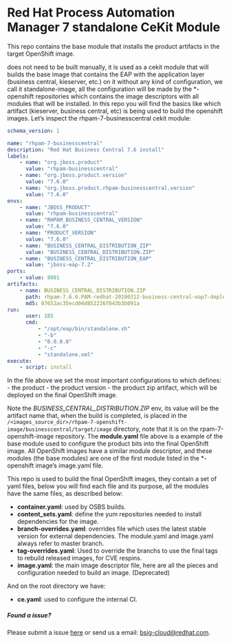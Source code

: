 # Red Hat Process Automation Manager 7 standalone CeKit Module

This repo contains the base module that installs the product artifacts in the target OpenShift image.

does not need to be built manually, it is used as a cekit module  that will builds the base image that contains
the EAP with the application layer (business central, kieserver, etc.) on it without any kind of configuration, we call
it standalone-image, all the configuration will be made by the *-openshift repositories which contains the image
descriptors with all modules that will be installed. In this repo you will find the basics like which artifact
(kieserver, business central, etc) is being used to build the openshift images.
Let’s inspect the rhpam-7-businesscentral cekit module:


```yaml
schema_version: 1

name: "rhpam-7-businesscentral"
description: "Red Hat Business Central 7.6 install"
labels:
    - name: "org.jboss.product"
      value: "rhpam-businesscentral"
    - name: "org.jboss.product.version"
      value: "7.6.0"
    - name: "org.jboss.product.rhpam-businesscentral.version"
      value: "7.6.0"
envs:
    - name: "JBOSS_PRODUCT"
      value: "rhpam-businesscentral"
    - name: "RHPAM_BUSINESS_CENTRAL_VERSION"
      value: "7.6.0"
    - name: "PRODUCT_VERSION"
      value: "7.6.0"
    - name: "BUSINESS_CENTRAL_DISTRIBUTION_ZIP"
      value: "BUSINESS_CENTRAL_DISTRIBUTION.ZIP"
    - name: "BUSINESS_CENTRAL_DISTRIBUTION_EAP"
      value: "jboss-eap-7.2"
ports:
    - value: 8001
artifacts:
    - name: BUSINESS_CENTRAL_DISTRIBUTION.ZIP
      path: rhpam-7.6.0.PAM-redhat-20190312-business-central-eap7-deployable.zip
      md5: 07652ac35ecd04d852236f843b3b091a
run:
      user: 185
      cmd:
          - "/opt/eap/bin/standalone.sh"
          - "-b"
          - "0.0.0.0"
          - "-c"
          - "standalone.xml"
execute:
    - script: install
```

In the file above we set the most important configurations to which defines:
    - the product
    - the product version
    - the product zip artifact, which will be deployed on the final OpenShift image.

Note the *BUSINESS_CENTRAL_DISTRIBUTION.ZIP* env, its value will be the artifact name that, when the build is completed,
is placed in the `/<images_source_dir>/rhpam-7-openshift-image/businesscentral/target/image` directory,
note that it is on the rpam-7-openshift-image repository. The **module.yaml** file above is a example of
the base module used to configure the product bits into the final OpenShift image. All OpenShift images have a
similar module descriptor, and these modules (the base modules) are one of the first module listed in the
 *-openshift image’s image.yaml file.



This repo is used to build the final OpenShift images, they contain a set of yaml files, below you will find each
file and its purpose, all the modules have the same files, as described below:

 - **container.yaml**: used by OSBS builds.
 - **content_sets.yaml**: define the yum repositories needed to install dependencies for the image.
 - **branch-overrides.yaml**: overrides file which uses the latest stable version for external dependencies. The module.yaml and image.yaml always refer to master branch.
 - **tag-overrides.yaml**: Used to override the branchs to use the final tags to rebuild released images, for CVE respins.
 - **image.yaml**: the main image descriptor file, here are all the pieces and configuration needed to build an image. (Deprecated)

And on the root directory we have:

 - **ce.yaml**: used to configure the internal CI.



 ##### Found a issue?
 Please submit a issue [here](https://issues.jboss.org/projects/KIECLOUD) or send us a email: bsig-cloud@redhat.com.

